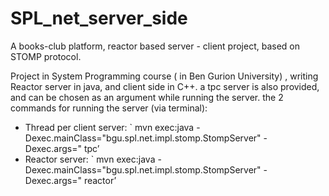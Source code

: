 # SPL_net_server_side
A books-club platform, reactor based server - client project, based on STOMP protocol.

Project in System Programming course ( in Ben Gurion University) , writing Reactor server in java, and client side in C++.
a tpc server is also provided, and can be chosen as an argument while running the server.
the 2 commands for running the server (via terminal):
* Thread per client server: ` mvn exec:java -Dexec.mainClass="bgu.spl.net.impl.stomp.StompServer" -
Dexec.args="<port> tpc’
* Reactor server: ` mvn exec:java -Dexec.mainClass="bgu.spl.net.impl.stomp.StompServer" -
Dexec.args="<port> reactor’





